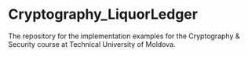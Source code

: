 # Cryptography_LiquorLedger
The repository for the implementation examples for the Cryptography &amp; Security course at Technical University of Moldova.
